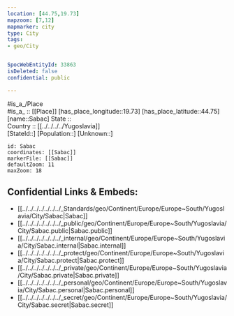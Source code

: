 ```yaml
---
location: [44.75,19.73] 
mapzoom: [7,12] 
mapmarker: city 
type: City
tags:
- geo/City


SpocWebEntityId: 33863
isDeleted: false
confidential: public

---
```

#is_a_/Place  
#is_a_ :: [[Place]] 
[has_place_longitude::19.73] 
[has_place_latitude::44.75] 
[name::Sabac] 
State ::  
Country :: [[../../../../Yugoslavia]]  
[StateId::] 
[Population::] 
[Unknown::] 


```leaflet
id: Sabac
coordinates: [[Sabac]] 
markerFile: [[Sabac]] 
defaultZoom: 11 
maxZoom: 18
```


## Confidential Links & Embeds: 
- [[../../../../../../../_Standards/geo/Continent/Europe/Europe~South/Yugoslavia/City/Sabac|Sabac]] 
- [[../../../../../../../_public/geo/Continent/Europe/Europe~South/Yugoslavia/City/Sabac.public|Sabac.public]] 
- [[../../../../../../../_internal/geo/Continent/Europe/Europe~South/Yugoslavia/City/Sabac.internal|Sabac.internal]] 
- [[../../../../../../../_protect/geo/Continent/Europe/Europe~South/Yugoslavia/City/Sabac.protect|Sabac.protect]] 
- [[../../../../../../../_private/geo/Continent/Europe/Europe~South/Yugoslavia/City/Sabac.private|Sabac.private]] 
- [[../../../../../../../_personal/geo/Continent/Europe/Europe~South/Yugoslavia/City/Sabac.personal|Sabac.personal]] 
- [[../../../../../../../_secret/geo/Continent/Europe/Europe~South/Yugoslavia/City/Sabac.secret|Sabac.secret]] 
